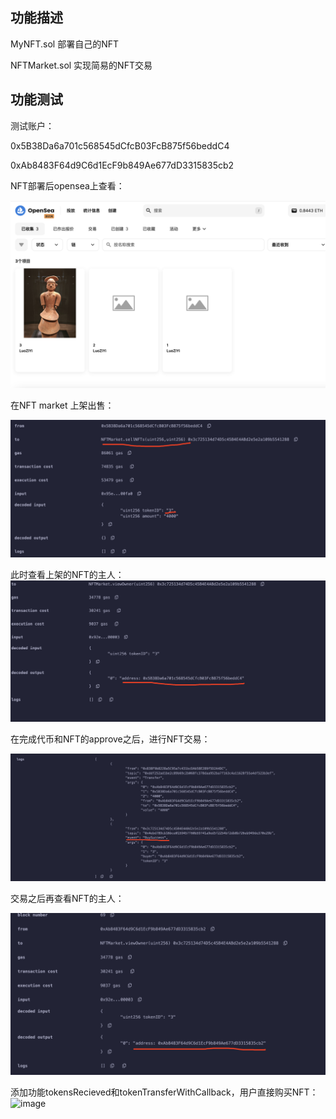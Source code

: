 ## 功能描述

MyNFT.sol  部署自己的NFT

NFTMarket.sol  实现简易的NFT交易



## 功能测试

测试账户：

0x5B38Da6a701c568545dCfcB03FcB875f56beddC4

0xAb8483F64d9C6d1EcF9b849Ae677dD3315835cb2



NFT部署后opensea上查看：

![image](https://github.com/Bachamht/nftMarket/blob/main/images/45e1e3550f814a351d7a93bc9514cbe2.png)



在NFT market 上架出售：

![image](https://github.com/Bachamht/nftMarket/blob/main/images/12804f9fe35522e36a854ecbda731273.png)



此时查看上架的NFT的主人：
![image](https://github.com/Bachamht/nftMarket/blob/main/images/217dc90417b896806248b277f3ae2fe9.png)



在完成代币和NFT的approve之后，进行NFT交易：

![image](https://github.com/Bachamht/nftMarket/blob/main/images/a85045e53fc737760a5ce2a5a8e3fb59.png)



交易之后再查看NFT的主人：

![image](https://github.com/Bachamht/nftMarket/blob/main/images/c3c523202285b4c8ce57b28ccb74a2c0.png)



添加功能tokensRecieved和tokenTransferWithCallback，用户直接购买NFT：
![image]()


